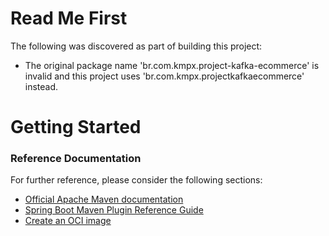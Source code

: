 # Read Me First
The following was discovered as part of building this project:

* The original package name 'br.com.kmpx.project-kafka-ecommerce' is invalid and this project uses 'br.com.kmpx.projectkafkaecommerce' instead.

# Getting Started

### Reference Documentation
For further reference, please consider the following sections:

* [Official Apache Maven documentation](https://maven.apache.org/guides/index.html)
* [Spring Boot Maven Plugin Reference Guide](https://docs.spring.io/spring-boot/docs/3.1.7/maven-plugin/reference/html/)
* [Create an OCI image](https://docs.spring.io/spring-boot/docs/3.1.7/maven-plugin/reference/html/#build-image)

